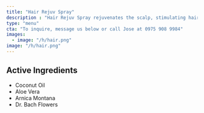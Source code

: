 ```yaml
---
title: "Hair Rejuv Spray"
description : "Hair Rejuv Spray rejuvenates the scalp, stimulating hair follicles by improving the blood flow and preventing premature hair fall while promoting hair growth"
type: "menu"
cta: "To inquire, message us below or call Jose at 0975 908 9984"
images:
  - image: "/h/hair.png"  
image: "/h/hair.png"
---
```



## Active Ingredients

- Coconut Oil
- Aloe Vera
- Arnica Montana
- Dr. Bach Flowers
